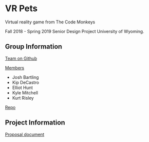 # VR Pets

Virtual reality game from The Code Monkeys

Fall 2018 - Spring 2019 Senior Design Project University of Wyoming.

## Group Information

[Team on Github](https://github.com/orgs/cosc495x/teams/arpets)

[Members](https://github.com/orgs/cosc495x/teams/arpets/members)

- Josh Bartling
- Kip DeCastro
- Elliot Hunt
- Kyle Mitchell
- Kurt Risley

[Repo](https://github.com/cosc495x/sd-project-arpets)

## Project Information

[Proposal document](proposal.md)
